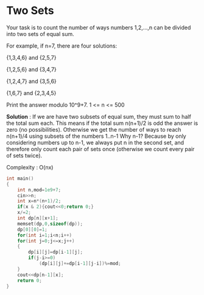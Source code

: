 # Two Sets

Your task is to count the number of ways numbers 1,2,…,n can be divided into two sets of equal sum.
    
For example, if n=7, there are four solutions:

{1,3,4,6} and {2,5,7}

{1,2,5,6} and {3,4,7}

{1,2,4,7} and {3,5,6}

{1,6,7} and {2,3,4,5}

Print the answer modulo 10^9+7.
1 <= n <= 500

**Solution** :
If we are have two subsets of equal sum, they must sum to half the total sum each. This means if the total sum n(n+1)/2 is odd
the answer is zero (no possibilities). Otherwise we get the number of ways to reach n(n+1)/4 using subsets of the numbers 1..n-1
Why n-1? Because by only considering numbers up to n-1, we always put n in the second set, and therefore only count each pair of 
sets once (otherwise we count every pair of sets twice).

Complexity : O(nx)

```cpp
int main()
{
    int n,mod=1e9+7;
    cin>>n;
    int x=n*(n+1)/2;
    if(x & 2){cout<<0;return 0;}
    x/=2;
    int dp[n][x+1];
    memset(dp,0,sizeof(dp));
    dp[0][0]=1;
    for(int i=1;i<n;i++)
    for(int j=0;j<=x;j++)
    {
        dp[i][j]=dp[i-1][j];
        if(j-i>=0)
            (dp[i][j]+=dp[i-1][j-i])%=mod;
    }
    cout<<dp[n-1][x];
    return 0;
}
```
